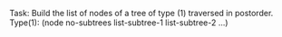 Task:
	Build the list of nodes of a tree of type (1) traversed in postorder.
	Type(1):
		(node no-subtrees list-subtree-1 list-subtree-2 ...)